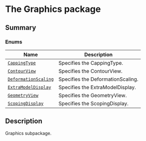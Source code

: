 # The Graphics package

<a id="summary"></a>

## Summary

### Enums

| Name | Description |
|------------------------------------------------------------------|-----------------------------------|
| [`CappingType`](CappingType.md#CappingType)                      | Specifies the CappingType.        |
| [`ContourView`](ContourView.md#ContourView)                      | Specifies the ContourView.        |
| [`DeformationScaling`](DeformationScaling.md#DeformationScaling) | Specifies the DeformationScaling. |
| [`ExtraModelDisplay`](ExtraModelDisplay.md#ExtraModelDisplay)    | Specifies the ExtraModelDisplay.  |
| [`GeometryView`](GeometryView.md#GeometryView)                   | Specifies the GeometryView.       |
| [`ScopingDisplay`](ScopingDisplay.md#ScopingDisplay)             | Specifies the ScopingDisplay.     |

<a id="description"></a>

## Description

Graphics subpackage.

<!-- !! processed by numpydoc !! -->
